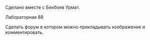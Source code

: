Сделано вместе с Бекбоев Урмат.

Лабораторная 88

Сделать форум в котором можно прикладывать изображение и комментировать.